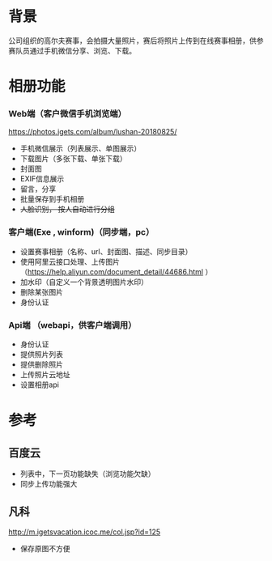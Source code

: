 
# 背景

公司组织的高尔夫赛事，会拍摄大量照片，赛后将照片上传到在线赛事相册，供参赛队员通过手机微信分享、浏览、下载。


# 相册功能

### Web端（客户微信手机浏览端）
 
 https://photos.igets.com/album/lushan-20180825/
 
* 手机微信展示（列表展示、单图展示）
* 下载图片（多张下载、单张下载）
* 封面图
* EXIF信息展示
* 留言，分享
* 批量保存到手机相册
* ~~人脸识别， 按人自动进行分组~~

### 客户端(Exe , winform)（同步端，pc）

* 设置赛事相册（名称、url、封面图、描述、同步目录）
* 使用阿里云接口处理、上传图片（https://help.aliyun.com/document_detail/44686.html ）
* 加水印（自定义一个背景透明图片水印）
* 删除某张图片
* 身份认证

### Api端 （webapi，供客户端调用）

* 身份认证
* 提供照片列表
* 提供删除照片
* 上传照片云地址
* 设置相册api

# 参考

## 百度云

* 列表中，下一页功能缺失（浏览功能欠缺）
* 同步上传功能强大

## 凡科

http://m.igetsvacation.icoc.me/col.jsp?id=125

* 保存原图不方便

